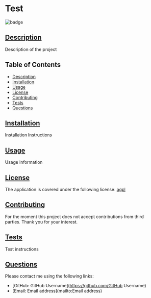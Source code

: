 
  # Test

  ![badge](https://img.shields.io/badge/license-agpl-blue)

  ## [Description](#table-of-contents)

  Description of the project
  
  ## Table of Contents
  * [Description](#description)
  * [Installation](#installation)
  * [Usage](#usage)
  * [License](#license)
  * [Contributing](#contributing)
  * [Tests](#tests)
  * [Questions](#questions)
  
  
  ## [Installation](#table-of-contents)

  Installation Instructions

  ## [Usage](#table-of-contents)

  Usage Information  

   
  ## [License](#table-of-contents)
  The application is covered under the following license:
  [agpl](https://choosealicense.com/licenses/agpl)
  

  ## [Contributing](#table-of-contents)

  For the moment this project does not accept contributions from third parties. Thank you for your interest.

  ## [Tests](#table-of-contents)

  Test instructions
  
  ## [Questions](#table-of-contents)
  
  Please contact me using the following links:
  * [GitHub: GitHub Username](https://github.com/GitHub Username)
  * [Email: Email address](mailto:Email address)
  